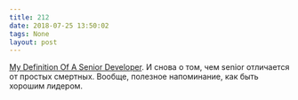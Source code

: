 ```yaml
---
title: 212
date: 2018-07-25 13:50:02
tags: None
layout: post
---
```


[My Definition Of A Senior Developer](https://dev.to/mokkapps/my-definition-of-a-senior-developer-3k8l). И снова о том, чем senior отличается от простых смертных. Вообще, полезное напоминание, как быть хорошим лидером.
